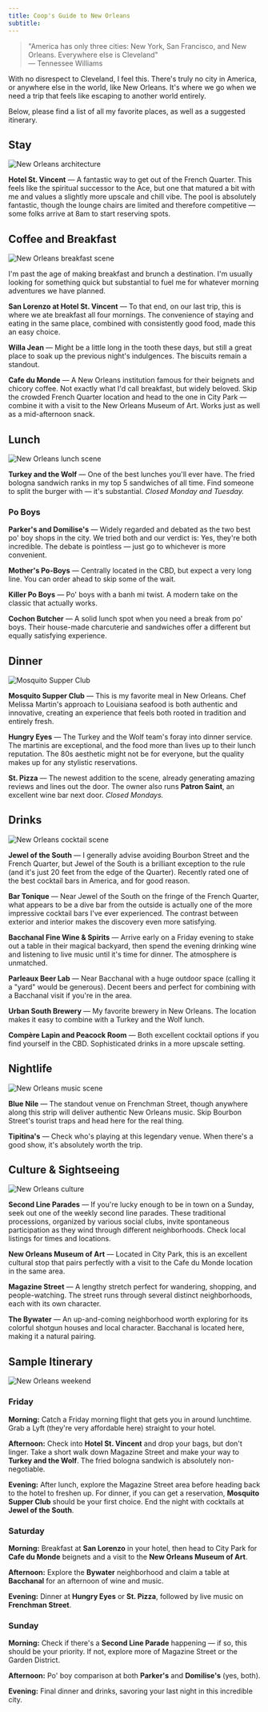 ```yaml
---
title: Coop's Guide to New Orleans
subtitle:
---
```


> "America has only three cities: New York, San Francisco, and New Orleans. Everywhere else is Cleveland"  
> — Tennessee Williams

With no disrespect to Cleveland, I feel this. There's truly no city in America, or anywhere else in the world, like New Orleans. It's where we go when we need a trip that feels like escaping to another world entirely.

Below, please find a list of all my favorite places, as well as a suggested itinerary.

## Stay

<img src="{{ site.baseurl }}/assets/NewOrleans/47989916343_d39581b119_o.jpeg" alt="New Orleans architecture"/>

**Hotel St. Vincent** — A fantastic way to get out of the French Quarter. This feels like the spiritual successor to the Ace, but one that matured a bit with me and values a slightly more upscale and chill vibe. The pool is absolutely fantastic, though the lounge chairs are limited and therefore competitive — some folks arrive at 8am to start reserving spots.

## Coffee and Breakfast

<img src="{{ site.baseurl }}/assets/NewOrleans/©CooperLiskaSmith_20190331_142734_3stars_.jpeg" alt="New Orleans breakfast scene"/>

I'm past the age of making breakfast and brunch a destination. I'm usually looking for something quick but substantial to fuel me for whatever morning adventures we have planned.

**San Lorenzo at Hotel St. Vincent** — To that end, on our last trip, this is where we ate breakfast all four mornings. The convenience of staying and eating in the same place, combined with consistently good food, made this an easy choice.

**Willa Jean** — Might be a little long in the tooth these days, but still a great place to soak up the previous night's indulgences. The biscuits remain a standout.

**Cafe du Monde** — A New Orleans institution famous for their beignets and chicory coffee. Not exactly what I'd call breakfast, but widely beloved. Skip the crowded French Quarter location and head to the one in City Park — combine it with a visit to the New Orleans Museum of Art. Works just as well as a mid-afternoon snack.

## Lunch

<img src="{{ site.baseurl }}/assets/NewOrleans/©CooperLiskaSmith_20190331_150502_2stars_.jpeg" alt="New Orleans lunch scene"/>

**Turkey and the Wolf** — One of the best lunches you'll ever have. The fried bologna sandwich ranks in my top 5 sandwiches of all time. Find someone to split the burger with — it's substantial. *Closed Monday and Tuesday.*

### Po Boys

**Parker's and Domilise's** — Widely regarded and debated as the two best po' boy shops in the city. We tried both and our verdict is: Yes, they're both incredible. The debate is pointless — just go to whichever is more convenient.

**Mother's Po-Boys** — Centrally located in the CBD, but expect a very long line. You can order ahead to skip some of the wait.

**Killer Po Boys** — Po' boys with a banh mi twist. A modern take on the classic that actually works.

**Cochon Butcher** — A solid lunch spot when you need a break from po' boys. Their house-made charcuterie and sandwiches offer a different but equally satisfying experience.

## Dinner

<img src="{{ site.baseurl }}/assets/NewOrleans/MosquitoSupperClub.jpeg" alt="Mosquito Supper Club"/>

**Mosquito Supper Club** — This is my favorite meal in New Orleans. Chef Melissa Martin's approach to Louisiana seafood is both authentic and innovative, creating an experience that feels both rooted in tradition and entirely fresh.

**Hungry Eyes** — The Turkey and the Wolf team's foray into dinner service. The martinis are exceptional, and the food more than lives up to their lunch reputation. The 80s aesthetic might not be for everyone, but the quality makes up for any stylistic reservations.

**St. Pizza** — The newest addition to the scene, already generating amazing reviews and lines out the door. The owner also runs **Patron Saint**, an excellent wine bar next door. *Closed Mondays.*

## Drinks

<img src="{{ site.baseurl }}/assets/NewOrleans/©CooperLiskaSmith_20190331_150850_3stars_.jpeg" alt="New Orleans cocktail scene"/>

**Jewel of the South** — I generally advise avoiding Bourbon Street and the French Quarter, but Jewel of the South is a brilliant exception to the rule (and it's just 20 feet from the edge of the Quarter). Recently rated one of the best cocktail bars in America, and for good reason.

**Bar Tonique** — Near Jewel of the South on the fringe of the French Quarter, what appears to be a dive bar from the outside is actually one of the more impressive cocktail bars I've ever experienced. The contrast between exterior and interior makes the discovery even more satisfying.

**Bacchanal Fine Wine & Spirits** — Arrive early on a Friday evening to stake out a table in their magical backyard, then spend the evening drinking wine and listening to live music until it's time for dinner. The atmosphere is unmatched.

**Parleaux Beer Lab** — Near Bacchanal with a huge outdoor space (calling it a "yard" would be generous). Decent beers and perfect for combining with a Bacchanal visit if you're in the area.

**Urban South Brewery** — My favorite brewery in New Orleans. The location makes it easy to combine with a Turkey and the Wolf lunch.

**Compère Lapin and Peacock Room** — Both excellent cocktail options if you find yourself in the CBD. Sophisticated drinks in a more upscale setting.

## Nightlife

<img src="{{ site.baseurl }}/assets/NewOrleans/©CooperLiskaSmith_20190331_152740_4stars_.jpeg" alt="New Orleans music scene"/>

**Blue Nile** — The standout venue on Frenchman Street, though anywhere along this strip will deliver authentic New Orleans music. Skip Bourbon Street's tourist traps and head here for the real thing.

**Tipitina's** — Check who's playing at this legendary venue. When there's a good show, it's absolutely worth the trip.

## Culture & Sightseeing

<img src="{{ site.baseurl }}/assets/NewOrleans/©CooperLiskaSmith_20190331_155120_3stars_.jpeg" alt="New Orleans culture"/>

**Second Line Parades** — If you're lucky enough to be in town on a Sunday, seek out one of the weekly second line parades. These traditional processions, organized by various social clubs, invite spontaneous participation as they wind through different neighborhoods. Check local listings for times and locations.

**New Orleans Museum of Art** — Located in City Park, this is an excellent cultural stop that pairs perfectly with a visit to the Cafe du Monde location in the same area.

**Magazine Street** — A lengthy stretch perfect for wandering, shopping, and people-watching. The street runs through several distinct neighborhoods, each with its own character.

**The Bywater** — An up-and-coming neighborhood worth exploring for its colorful shotgun houses and local character. Bacchanal is located here, making it a natural pairing.

## Sample Itinerary

<img src="{{ site.baseurl }}/assets/NewOrleans/NewOrleans - 1.jpeg" alt="New Orleans weekend"/>

### Friday
**Morning:** Catch a Friday morning flight that gets you in around lunchtime. Grab a Lyft (they're very affordable here) straight to your hotel.

**Afternoon:** Check into **Hotel St. Vincent** and drop your bags, but don't linger. Take a short walk down Magazine Street and make your way to **Turkey and the Wolf**. The fried bologna sandwich is absolutely non-negotiable.

**Evening:** After lunch, explore the Magazine Street area before heading back to the hotel to freshen up. For dinner, if you can get a reservation, **Mosquito Supper Club** should be your first choice. End the night with cocktails at **Jewel of the South**.

### Saturday
**Morning:** Breakfast at **San Lorenzo** in your hotel, then head to City Park for **Cafe du Monde** beignets and a visit to the **New Orleans Museum of Art**.

**Afternoon:** Explore the **Bywater** neighborhood and claim a table at **Bacchanal** for an afternoon of wine and music.

**Evening:** Dinner at **Hungry Eyes** or **St. Pizza**, followed by live music on **Frenchman Street**.

### Sunday
**Morning:** Check if there's a **Second Line Parade** happening — if so, this should be your priority. If not, explore more of Magazine Street or the Garden District.

**Afternoon:** Po' boy comparison at both **Parker's** and **Domilise's** (yes, both).

**Evening:** Final dinner and drinks, savoring your last night in this incredible city.

